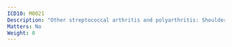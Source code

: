 ```yaml
---
ICD10: M0021
Description: "Other streptococcal arthritis and polyarthritis: Shoulder region"
Matters: No
Weight: 0
---
```


